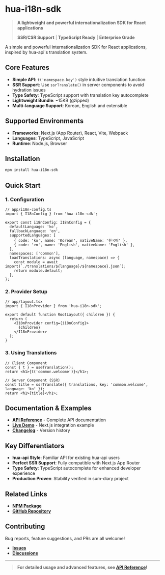 # hua-i18n-sdk

> **A lightweight and powerful internationalization SDK for React applications**
>
> **SSR/CSR Support** | **TypeScript Ready** | **Enterprise Grade**

A simple and powerful internationalization SDK for React applications, inspired by hua-api's translation system.

## Core Features

- **Simple API**: `t('namespace.key')` style intuitive translation function
- **SSR Support**: Use `ssrTranslate()` in server components to avoid hydration issues
- **Type Safety**: TypeScript support with translation key autocomplete
- **Lightweight Bundle**: ~15KB (gzipped)
- **Multi-language Support**: Korean, English and extensible

## Supported Environments

- **Frameworks**: Next.js (App Router), React, Vite, Webpack
- **Languages**: TypeScript, JavaScript
- **Runtime**: Node.js, Browser

## Installation

```bash
npm install hua-i18n-sdk
```

## Quick Start

### 1. Configuration

```tsx
// app/i18n-config.ts
import { I18nConfig } from 'hua-i18n-sdk';

export const i18nConfig: I18nConfig = {
  defaultLanguage: 'ko',
  fallbackLanguage: 'en',
  supportedLanguages: [
    { code: 'ko', name: 'Korean', nativeName: '한국어' },
    { code: 'en', name: 'English', nativeName: 'English' },
  ],
  namespaces: ['common'],
  loadTranslations: async (language, namespace) => {
    const module = await import(`./translations/${language}/${namespace}.json`);
    return module.default;
  },
};
```

### 2. Provider Setup

```tsx
// app/layout.tsx
import { I18nProvider } from 'hua-i18n-sdk';

export default function RootLayout({ children }) {
  return (
    <I18nProvider config={i18nConfig}>
      {children}
    </I18nProvider>
  );
}
```

### 3. Using Translations

```tsx
// Client Component
const { t } = useTranslation();
return <h1>{t('common.welcome')}</h1>;

// Server Component (SSR)
const title = ssrTranslate({ translations, key: 'common.welcome', language: 'ko' });
return <h1>{title}</h1>;
```

## Documentation & Examples

- **[API Reference](./docs/API_REFERENCE.md)** - Complete API documentation
- **[Live Demo](../examples/nextjs-basic/)** - Next.js integration example
- **[Changelog](./CHANGELOG.md)** - Version history

## Key Differentiators

- **hua-api Style**: Familiar API for existing hua-api users
- **Perfect SSR Support**: Fully compatible with Next.js App Router
- **Type Safety**: TypeScript autocomplete for enhanced developer experience
- **Production Proven**: Stability verified in sum-diary project

## Related Links

- **[NPM Package](https://www.npmjs.com/package/hua-i18n-sdk)**
- **[GitHub Repository](https://github.com/HUA-Labs/i18n-sdk)**

## Contributing

Bug reports, feature suggestions, and PRs are all welcome!

- **[Issues](https://github.com/HUA-Labs/i18n-sdk/issues)**
- **[Discussions](https://github.com/HUA-Labs/i18n-sdk/discussions)**

---

> **For detailed usage and advanced features, see [API Reference](./docs/API_REFERENCE.md)!**

